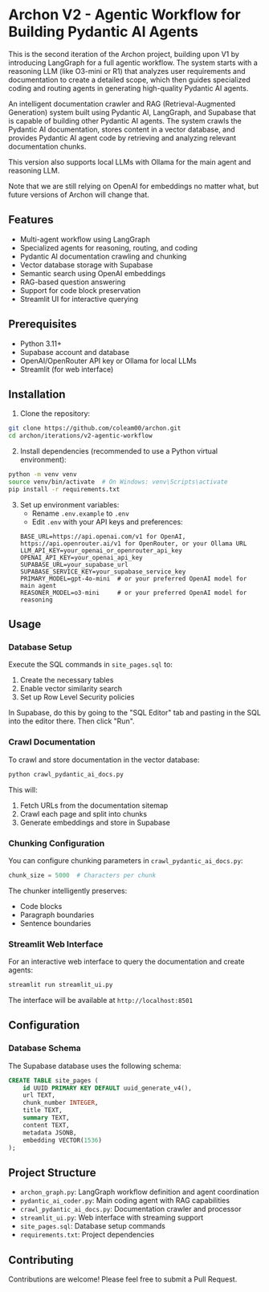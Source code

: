 # Archon V2 - Agentic Workflow for Building Pydantic AI Agents

This is the second iteration of the Archon project, building upon V1 by introducing LangGraph for a full agentic workflow. The system starts with a reasoning LLM (like O3-mini or R1) that analyzes user requirements and documentation to create a detailed scope, which then guides specialized coding and routing agents in generating high-quality Pydantic AI agents.

An intelligent documentation crawler and RAG (Retrieval-Augmented Generation) system built using Pydantic AI, LangGraph, and Supabase that is capable of building other Pydantic AI agents. The system crawls the Pydantic AI documentation, stores content in a vector database, and provides Pydantic AI agent code by retrieving and analyzing relevant documentation chunks.

This version also supports local LLMs with Ollama for the main agent and reasoning LLM.

Note that we are still relying on OpenAI for embeddings no matter what, but future versions of Archon will change that.

## Features

- Multi-agent workflow using LangGraph
- Specialized agents for reasoning, routing, and coding
- Pydantic AI documentation crawling and chunking
- Vector database storage with Supabase
- Semantic search using OpenAI embeddings
- RAG-based question answering
- Support for code block preservation
- Streamlit UI for interactive querying

## Prerequisites

- Python 3.11+
- Supabase account and database
- OpenAI/OpenRouter API key or Ollama for local LLMs
- Streamlit (for web interface)

## Installation

1. Clone the repository:
```bash
git clone https://github.com/coleam00/archon.git
cd archon/iterations/v2-agentic-workflow
```

2. Install dependencies (recommended to use a Python virtual environment):
```bash
python -m venv venv
source venv/bin/activate  # On Windows: venv\Scripts\activate
pip install -r requirements.txt
```

3. Set up environment variables:
   - Rename `.env.example` to `.env`
   - Edit `.env` with your API keys and preferences:
   ```env
   BASE_URL=https://api.openai.com/v1 for OpenAI, https://api.openrouter.ai/v1 for OpenRouter, or your Ollama URL
   LLM_API_KEY=your_openai_or_openrouter_api_key
   OPENAI_API_KEY=your_openai_api_key
   SUPABASE_URL=your_supabase_url
   SUPABASE_SERVICE_KEY=your_supabase_service_key
   PRIMARY_MODEL=gpt-4o-mini  # or your preferred OpenAI model for main agent
   REASONER_MODEL=o3-mini     # or your preferred OpenAI model for reasoning
   ```

## Usage

### Database Setup

Execute the SQL commands in `site_pages.sql` to:
1. Create the necessary tables
2. Enable vector similarity search
3. Set up Row Level Security policies

In Supabase, do this by going to the "SQL Editor" tab and pasting in the SQL into the editor there. Then click "Run".

### Crawl Documentation

To crawl and store documentation in the vector database:

```bash
python crawl_pydantic_ai_docs.py
```

This will:
1. Fetch URLs from the documentation sitemap
2. Crawl each page and split into chunks
3. Generate embeddings and store in Supabase

### Chunking Configuration

You can configure chunking parameters in `crawl_pydantic_ai_docs.py`:
```python
chunk_size = 5000  # Characters per chunk
```

The chunker intelligently preserves:
- Code blocks
- Paragraph boundaries
- Sentence boundaries

### Streamlit Web Interface

For an interactive web interface to query the documentation and create agents:

```bash
streamlit run streamlit_ui.py
```

The interface will be available at `http://localhost:8501`

## Configuration

### Database Schema

The Supabase database uses the following schema:
```sql
CREATE TABLE site_pages (
    id UUID PRIMARY KEY DEFAULT uuid_generate_v4(),
    url TEXT,
    chunk_number INTEGER,
    title TEXT,
    summary TEXT,
    content TEXT,
    metadata JSONB,
    embedding VECTOR(1536)
);
```

## Project Structure

- `archon_graph.py`: LangGraph workflow definition and agent coordination
- `pydantic_ai_coder.py`: Main coding agent with RAG capabilities
- `crawl_pydantic_ai_docs.py`: Documentation crawler and processor
- `streamlit_ui.py`: Web interface with streaming support
- `site_pages.sql`: Database setup commands
- `requirements.txt`: Project dependencies

## Contributing

Contributions are welcome! Please feel free to submit a Pull Request.
